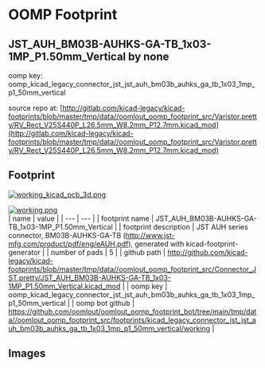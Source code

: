 # OOMP Footprint  
## JST_AUH_BM03B-AUHKS-GA-TB_1x03-1MP_P1.50mm_Vertical  by none  
  
oomp key: oomp_kicad_legacy_connector_jst_jst_auh_bm03b_auhks_ga_tb_1x03_1mp_p1_50mm_vertical  
  
source repo at: [http://gitlab.com/kicad-legacy/kicad-footprints/blob/master/tmp/data//oomlout_oomp_footprint_src/Varistor.pretty/RV_Rect_V25S440P_L26.5mm_W8.2mm_P12.7mm.kicad_mod](http://gitlab.com/kicad-legacy/kicad-footprints/blob/master/tmp/data//oomlout_oomp_footprint_src/Varistor.pretty/RV_Rect_V25S440P_L26.5mm_W8.2mm_P12.7mm.kicad_mod)  
## Footprint  
  
[![working_kicad_pcb_3d.png](working_kicad_pcb_3d_600.png)](working_kicad_pcb_3d.png)  
  
[![working.png](working_600.png)](working.png)  
| name | value | 
| --- | --- | 
| footprint name | JST_AUH_BM03B-AUHKS-GA-TB_1x03-1MP_P1.50mm_Vertical | 
| footprint description | JST AUH series connector, BM03B-AUHKS-GA-TB (http://www.jst-mfg.com/product/pdf/eng/eAUH.pdf), generated with kicad-footprint-generator | 
| number of pads | 5 | 
| github path | http://github.com/kicad-legacy/kicad-footprints/blob/master/tmp/data//oomlout_oomp_footprint_src/Connector_JST.pretty/JST_AUH_BM03B-AUHKS-GA-TB_1x03-1MP_P1.50mm_Vertical.kicad_mod | 
| oomp key | oomp_kicad_legacy_connector_jst_jst_auh_bm03b_auhks_ga_tb_1x03_1mp_p1_50mm_vertical | 
| oomp bot github | https://github.com/oomlout/oomlout_oomp_footprint_bot/tree/main/tmp/data//oomlout_oomp_footprint_src/footprints/kicad_legacy_connector_jst_jst_auh_bm03b_auhks_ga_tb_1x03_1mp_p1_50mm_vertical/working | 
## Images  
